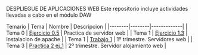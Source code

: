 DESPLIEGUE DE APLICACIONES WEB
Este repositorio incluye actividades llevadas a cabo en el módulo DAW


Temario
| Tema | Nombre | Descripcion |
|--------|--------|-------------|
| Tema 0 | [Ejercicio 0.5](Tema0/Ejercicio1.md)    | Practica de servidor web   |
| Tema 1 | [Ejercicio 1.3](Tema1/Ejercicio1/Ejercicio1.md)    | Instalacion de apache   |
| Tema 1 | [Trabajo 1](Tema1/Trabajo1/Trabajo1.md)    | 1º trimestre. Servidores web   |
| Tema 3 | [Practica 2 ej_1](Tema3/Practica2_ej1/Ejercicio1.md) | 2º trimestre. Servidor alojamiento web |
